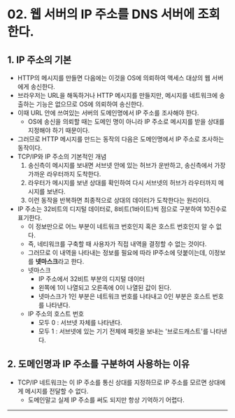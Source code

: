 # 02. 웹 서버의 IP 주소를 DNS 서버에 조회한다.
## 1. IP 주소의 기본
- HTTP의 메시지를 만들면 다음에는 이것을 OS에 의뢰하여 액세스 대상의 웹 서버에게 송신한다.
- 브라우저는 URL을 해독하거나 HTTP 메시지를 만들지만, 메시지를 네트워크에 송출하는 기능은 없으므로 OS에 의뢰하여 송신한다.
- 이때 URL 안에 쓰여있는 서버의 도메인명에서 IP 주소를 조사해야 한다.
  - OS에 송신을 의뢰할 때는 도메인 명이 아니라 IP 주소로 메시지를 받을 상대를 지정해야 하기 때문이다.
- 그러므로 HTTP 메시지를 만드는 동작의 다음은 도메인명에서 IP 주소로 조사하는 동작이다. 
- TCP/IP와 IP 주소의 기본적인 개념
  1. 송신측이 메시지를 보내면 서브넷 안에 있는 허브가 운반하고, 송신측에서 가장 가까운 라우터까지 도착한다.
  2. 라우터가 메시지를 보낸 상대를 확인하여 다시 서브넷의 허브가 라우터까지 메시지를 보낸다.
  3. 이런 동작을 반복하면 최종적으로 상대의 데이터가 도착한다는 원리이다.
- IP 주소는 32비트의 디지털 데이터로, 8비트(1바이트)씩 점으로 구분하여 10진수로 표기한다.
  - 이 정보만으로 어느 부분이 네트워크 번호인지 혹은 호스트 번호인지 알 수 없다.
  - 즉, 네티워크를 구축할 때 사용자가 직접 내역을 결정할 수 없는 것이다.
  - 그러므로 이 내역을 나타내는 정보를 필요에 따라 IP주소에 덧붙이는데, 이정보를 **넷마스크**라고 한다.
  - 넷마스크
    - IP 주소에서 32비트 부분의 디지털 데이터
    - 왼쪽에 1이 나열되고 오른족에 0이 나열된 값이 된다.
    - 넷마스크가 1인 부분은 네트워크 번호를 나타내고 0인 부분은 호스트 번호를 나타낸다.
  - IP 주소의 호스트 번호
    - 모두 0 : 서브넷 자체를 나타낸다.
    - 모두 1 : 서브넷에 있는 기기 전체에 패킷을 보내는 '브로드캐스트'를 나타낸다.
## 2. 도메인명과 IP 주소를 구분하여 사용하는 이유
- TCP/IP 네트워크는 이 IP 주소를 통신 상대를 지정하므로 IP 주소를 모르면 상대에게 메시지를 전달할 수 없다.
  - 도메인말고 실제 IP 주소를 써도 되지만 항상 기억하기 어렵다.
---
